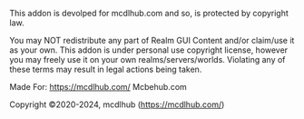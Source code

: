 This addon is devolped for mcdlhub.com and so, is protected by copyright law.

You may NOT redistribute any part of Realm GUI Content and/or claim/use it as your own.
This addon is under personal use copyright license, however you may freely use it on your own realms/servers/worlds.
Violating any of these terms may result in legal actions being taken.

Made For:
https://mcdlhub.com/
Mcbehub.com

Copyright ©2020-2024, mcdlhub (https://mcdlhub.com/)